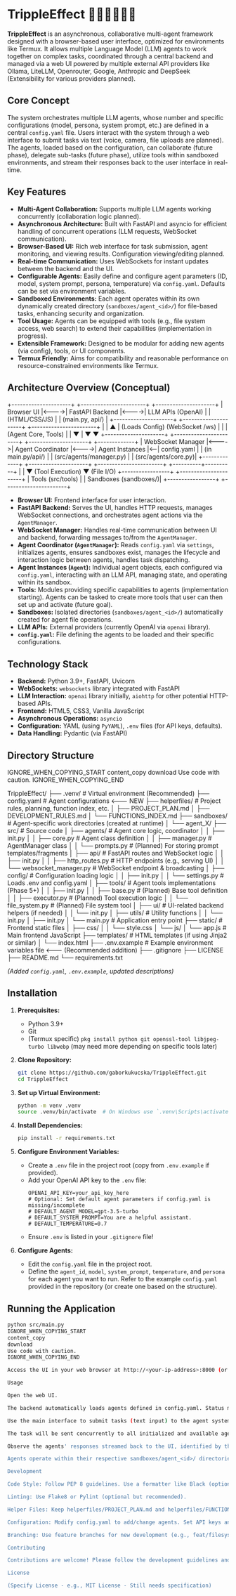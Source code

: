 <!-- # START OF FILE README.md -->
# TrippleEffect 🧑‍🚒🧑‍🏫👩‍🔧

**TrippleEffect** is an asynchronous, collaborative multi-agent framework designed with a browser-based user interface, optimized for environments like Termux. It allows multiple Language Model (LLM) agents to work together on complex tasks, coordinated through a central backend and managed via a web UI powered by multiple external API providers like Ollama, LiteLLM, Openrouter, Google, Anthropic and DeepSeek (Extensibility for various providers planned).

## Core Concept

The system orchestrates multiple LLM agents, whose number and specific configurations (model, persona, system prompt, etc.) are defined in a central `config.yaml` file. Users interact with the system through a web interface to submit tasks via text (voice, camera, file uploads are planned). The agents, loaded based on the configuration, can collaborate (future phase), delegate sub-tasks (future phase), utilize tools within sandboxed environments, and stream their responses back to the user interface in real-time.

## Key Features

*   **Multi-Agent Collaboration:** Supports multiple LLM agents working concurrently (collaboration logic planned).
*   **Asynchronous Architecture:** Built with FastAPI and asyncio for efficient handling of concurrent operations (LLM requests, WebSocket communication).
*   **Browser-Based UI:** Rich web interface for task submission, agent monitoring, and viewing results. Configuration viewing/editing planned.
*   **Real-time Communication:** Uses WebSockets for instant updates between the backend and the UI.
*   **Configurable Agents:** Easily define and configure agent parameters (ID, model, system prompt, persona, temperature) via `config.yaml`. Defaults can be set via environment variables.
*   **Sandboxed Environments:** Each agent operates within its own dynamically created directory (`sandboxes/agent_<id>/`) for file-based tasks, enhancing security and organization.
*   **Tool Usage:** Agents can be equipped with tools (e.g., file system access, web search) to extend their capabilities (implementation in progress).
*   **Extensible Framework:** Designed to be modular for adding new agents (via config), tools, or UI components.
*   **Termux Friendly:** Aims for compatibility and reasonable performance on resource-constrained environments like Termux.

## Architecture Overview (Conceptual)


+---------------------+ +-----------------------+ +---------------------+
| Browser UI |<---->| FastAPI Backend |<---->| LLM APIs (OpenAI) |
| (HTML/CSS/JS) | | (main.py, api/) | +---------------------+
+---------------------+ +-----------------------+
| | ▲ | (Loads Config)
(WebSocket /ws) | | | (Agent Core, Tools) |
| ▼ | ▼ ▼
+---------------------+ +-----------------------+ +---------------------+ +-------------+
| WebSocket Manager |<---->| Agent Coordinator |<---->| Agent Instances |<--| config.yaml |
| (in main.py/api/) | | (src/agents/manager.py) | | (src/agents/core.py)| +-------------+
+---------------------+ +-----------------------+ +----------+----------+
| |
▼ (Tool Execution) ▼ (File I/O)
+-----------------+ +----------------------+
| Tools (src/tools) | | Sandboxes (sandboxes/)|
+-----------------+ +----------------------+

*   **Browser UI:** Frontend interface for user interaction.
*   **FastAPI Backend:** Serves the UI, handles HTTP requests, manages WebSocket connections, and orchestrates agent actions via the `AgentManager`.
*   **WebSocket Manager:** Handles real-time communication between UI and backend, forwarding messages to/from the `AgentManager`.
*   **Agent Coordinator (`AgentManager`):** Reads `config.yaml` via `settings`, initializes agents, ensures sandboxes exist, manages the lifecycle and interaction logic between agents, handles task dispatching.
*   **Agent Instances (`Agent`):** Individual agent objects, each configured via `config.yaml`, interacting with an LLM API, managing state, and operating within its sandbox.
*   **Tools:** Modules providing specific capabilities to agents (implementation starting). Agents can be tasked to create more tools that user can then set up and activate (future goal).
*   **Sandboxes:** Isolated directories (`sandboxes/agent_<id>/`) automatically created for agent file operations.
*   **LLM APIs:** External providers (currently OpenAI via `openai` library).
*   **`config.yaml`:** File defining the agents to be loaded and their specific configurations.

## Technology Stack

*   **Backend:** Python 3.9+, FastAPI, Uvicorn
*   **WebSockets:** `websockets` library integrated with FastAPI
*   **LLM Interaction:** `openai` library initially, `aiohttp` for other potential HTTP-based APIs.
*   **Frontend:** HTML5, CSS3, Vanilla JavaScript
*   **Asynchronous Operations:** `asyncio`
*   **Configuration:** YAML (using `PyYAML`), `.env` files (for API keys, defaults).
*   **Data Handling:** Pydantic (via FastAPI)

## Directory Structure
IGNORE_WHEN_COPYING_START
content_copy
download
Use code with caution.
IGNORE_WHEN_COPYING_END

TrippleEffect/
├── .venv/ # Virtual environment (Recommended)
├── config.yaml # Agent configurations <--- NEW
├── helperfiles/ # Project rules, planning, function index, etc.
│ ├── PROJECT_PLAN.md
│ ├── DEVELOPMENT_RULES.md
│ └── FUNCTIONS_INDEX.md
├── sandboxes/ # Agent-specific work directories (created at runtime)
│ └── agent_X/
├── src/ # Source code
│ ├── agents/ # Agent core logic, coordinator
│ │ ├── init.py
│ │ ├── core.py # Agent class definition
│ │ ├── manager.py # AgentManager class
│ │ └── prompts.py # (Planned) For storing prompt templates/fragments
│ ├── api/ # FastAPI routes and WebSocket logic
│ │ ├── init.py
│ │ ├── http_routes.py # HTTP endpoints (e.g., serving UI)
│ │ └── websocket_manager.py # WebSocket endpoint & broadcasting
│ ├── config/ # Configuration loading logic
│ │ ├── init.py
│ │ └── settings.py # Loads .env and config.yaml
│ ├── tools/ # Agent tools implementations (Phase 5+)
│ │ ├── init.py
│ │ ├── base.py # (Planned) Base tool definition
│ │ ├── executor.py # (Planned) Tool execution logic
│ │ └── file_system.py # (Planned) File system tool
│ ├── ui/ # UI-related backend helpers (if needed)
│ │ └── init.py
│ ├── utils/ # Utility functions
│ │ └── init.py
│ ├── init.py
│ └── main.py # Application entry point
├── static/ # Frontend static files
│ ├── css/
│ │ └── style.css
│ └── js/
│ └── app.js # Main frontend JavaScript
├── templates/ # HTML templates (if using Jinja2 or similar)
│ └── index.html
├── .env.example # Example environment variables file <--- (Recommended addition)
├── .gitignore
├── LICENSE
├── README.md
└── requirements.txt

*(Added `config.yaml`, `.env.example`, updated descriptions)*

## Installation

1.  **Prerequisites:**
    *   Python 3.9+
    *   Git
    *   (Termux specific) `pkg install python git openssl-tool libjpeg-turbo libwebp` (may need more depending on specific tools later)

2.  **Clone Repository:**
    ```bash
    git clone https://github.com/gaborkukucska/TrippleEffect.git
    cd TrippleEffect
    ```

3.  **Set up Virtual Environment:**
    ```bash
    python -m venv .venv
    source .venv/bin/activate  # On Windows use `.venv\Scripts\activate`
    ```

4.  **Install Dependencies:**
    ```bash
    pip install -r requirements.txt
    ```

5.  **Configure Environment Variables:**
    *   Create a `.env` file in the project root (copy from `.env.example` if provided).
    *   Add your OpenAI API key to the `.env` file:
        ```.env
        OPENAI_API_KEY=your_api_key_here
        # Optional: Set default agent parameters if config.yaml is missing/incomplete
        # DEFAULT_AGENT_MODEL=gpt-3.5-turbo
        # DEFAULT_SYSTEM_PROMPT=You are a helpful assistant.
        # DEFAULT_TEMPERATURE=0.7
        ```
    *   Ensure `.env` is listed in your `.gitignore` file!

6.  **Configure Agents:**
    *   Edit the `config.yaml` file in the project root.
    *   Define the `agent_id`, `model`, `system_prompt`, `temperature`, and `persona` for each agent you want to run. Refer to the example `config.yaml` provided in the repository (or create one based on the structure).

## Running the Application

```bash
python src/main.py
IGNORE_WHEN_COPYING_START
content_copy
download
Use code with caution.
IGNORE_WHEN_COPYING_END

Access the UI in your web browser at http://<your-ip-address>:8000 (or http://localhost:8000 if running locally on a desktop). In Termux, find your IP using the ifconfig command. The application will load agents based on config.yaml on startup.

Usage

Open the web UI.

The backend automatically loads agents defined in config.yaml. Status messages during initialization might appear in the console where you ran python src/main.py.

Use the main interface to submit tasks (text input) to the agent system.

The task will be sent concurrently to all initialized and available agents.

Observe the agents' responses streamed back to the UI, identified by their agent_id.

Agents operate within their respective sandboxes/agent_<id>/ directories (relevant for future tool usage).

Development

Code Style: Follow PEP 8 guidelines. Use a formatter like Black (optional but recommended).

Linting: Use Flake8 or Pylint (optional but recommended).

Helper Files: Keep helperfiles/PROJECT_PLAN.md and helperfiles/FUNCTIONS_INDEX.md updated during development.

Configuration: Modify config.yaml to add/change agents. Set API keys and defaults in .env.

Branching: Use feature branches for new development (e.g., feat/filesystem-tool, fix/ui-streaming).

Contributing

Contributions are welcome! Please follow the development guidelines and open a Pull Request. (Further details can be added later).

License

(Specify License - e.g., MIT License - Still needs specification)

